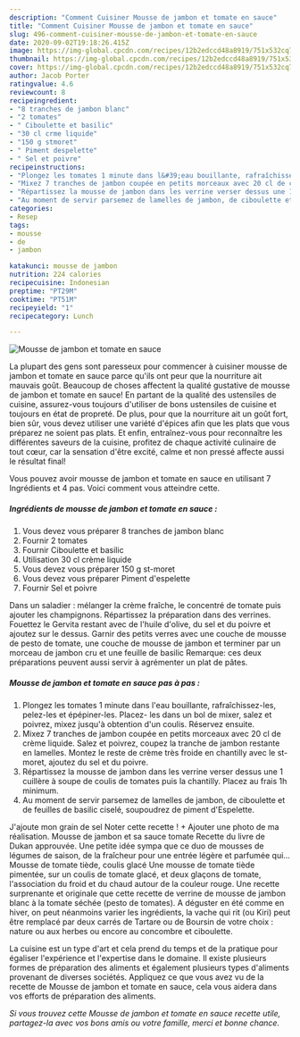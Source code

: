 ```yaml
---
description: "Comment Cuisiner Mousse de jambon et tomate en sauce"
title: "Comment Cuisiner Mousse de jambon et tomate en sauce"
slug: 496-comment-cuisiner-mousse-de-jambon-et-tomate-en-sauce
date: 2020-09-02T19:18:26.415Z
image: https://img-global.cpcdn.com/recipes/12b2edccd48a8919/751x532cq70/mousse-de-jambon-et-tomate-en-sauce-photo-principale-de-la-recette.jpg
thumbnail: https://img-global.cpcdn.com/recipes/12b2edccd48a8919/751x532cq70/mousse-de-jambon-et-tomate-en-sauce-photo-principale-de-la-recette.jpg
cover: https://img-global.cpcdn.com/recipes/12b2edccd48a8919/751x532cq70/mousse-de-jambon-et-tomate-en-sauce-photo-principale-de-la-recette.jpg
author: Jacob Porter
ratingvalue: 4.6
reviewcount: 8
recipeingredient:
- "8 tranches de jambon blanc"
- "2 tomates"
- " Ciboulette et basilic"
- "30 cl crme liquide"
- "150 g stmoret"
- " Piment despelette"
- " Sel et poivre"
recipeinstructions:
- "Plongez les tomates 1 minute dans l&#39;eau bouillante, rafraîchissez-les, pelez-les et épépiner-les. Placez- les dans un bol de mixer, salez et poivrez, mixez jusqu&#39;à obtention d&#39;un coulis. Réservez ensuite."
- "Mixez 7 tranches de jambon coupée en petits morceaux avec 20 cl de crème liquide. Salez et poivrez, coupez la tranche de jambon restante en lamelles. Montez le reste de crème très froide en chantilly avec le st-moret, ajoutez du sel et du poivre."
- "Répartissez la mousse de jambon dans les verrine verser dessus une 1 cuillère à soupe de coulis de tomates puis la chantilly. Placez au frais 1h minimum."
- "Au moment de servir parsemez de lamelles de jambon, de ciboulette et de feuilles de basilic ciselé, soupoudrez de piment d&#39;Espelette."
categories:
- Resep
tags:
- mousse
- de
- jambon

katakunci: mousse de jambon 
nutrition: 224 calories
recipecuisine: Indonesian
preptime: "PT29M"
cooktime: "PT51M"
recipeyield: "1"
recipecategory: Lunch

---
```



![Mousse de jambon et tomate en sauce](https://img-global.cpcdn.com/recipes/12b2edccd48a8919/751x532cq70/mousse-de-jambon-et-tomate-en-sauce-photo-principale-de-la-recette.jpg)

La plupart des gens sont paresseux pour commencer à cuisiner mousse de jambon et tomate en sauce parce qu'ils ont peur que la nourriture ait mauvais goût. Beaucoup de choses affectent la qualité gustative de mousse de jambon et tomate en sauce! En partant de la qualité des ustensiles de cuisine, assurez-vous toujours d'utiliser de bons ustensiles de cuisine et toujours en état de propreté. De plus, pour que la nourriture ait un goût fort, bien sûr, vous devez utiliser une variété d'épices afin que les plats que vous préparez ne soient pas plats. Et enfin, entraînez-vous pour reconnaître les différentes saveurs de la cuisine, profitez de chaque activité culinaire de tout cœur, car la sensation d'être excité, calme et non pressé affecte aussi le résultat final!

<!--inarticleads1-->

Vous pouvez avoir mousse de jambon et tomate en sauce en utilisant 7 Ingrédients et 4 pas. Voici comment vous atteindre cette.

##### Ingrédients de mousse de jambon et tomate en sauce :

1. Vous devez vous préparer 8 tranches de jambon blanc
1. Fournir 2 tomates
1. Fournir  Ciboulette et basilic
1. Utilisation 30 cl crème liquide
1. Vous devez vous préparer 150 g st-moret
1. Vous devez vous préparer  Piment d&#39;espelette
1. Fournir  Sel et poivre


Dans un saladier : mélanger la crème fraîche, le concentré de tomate puis ajouter les champignons. Répartissez la préparation dans des verrines. Fouettez le Gervita restant avec de l&#39;huile d&#39;olive, du sel et du poivre et ajoutez sur le dessus. Garnir des petits verres avec une couche de mousse de pesto de tomate, une couche de mousse de jambon et terminer par un morceau de jambon cru et une feuille de basilic Remarque: ces deux préparations peuvent aussi servir à agrémenter un plat de pâtes. 

<!--inarticleads2-->

##### Mousse de jambon et tomate en sauce pas à pas :

1. Plongez les tomates 1 minute dans l&#39;eau bouillante, rafraîchissez-les, pelez-les et épépiner-les. Placez- les dans un bol de mixer, salez et poivrez, mixez jusqu&#39;à obtention d&#39;un coulis. Réservez ensuite.
1. Mixez 7 tranches de jambon coupée en petits morceaux avec 20 cl de crème liquide. Salez et poivrez, coupez la tranche de jambon restante en lamelles. Montez le reste de crème très froide en chantilly avec le st-moret, ajoutez du sel et du poivre.
1. Répartissez la mousse de jambon dans les verrine verser dessus une 1 cuillère à soupe de coulis de tomates puis la chantilly. Placez au frais 1h minimum.
1. Au moment de servir parsemez de lamelles de jambon, de ciboulette et de feuilles de basilic ciselé, soupoudrez de piment d&#39;Espelette.


J&#39;ajoute mon grain de sel Noter cette recette ! + Ajouter une photo de ma réalisation. Mousse de jambon et sa sauce tomate Recette du livre de Dukan approuvée. Une petite idée sympa que ce duo de mousses de légumes de saison, de la fraîcheur pour une entrée légère et parfumée qui… Mousse de tomate tiède, coulis glacé Une mousse de tomate tiède pimentée, sur un coulis de tomate glacé, et deux glaçons de tomate, l&#39;association du froid et du chaud autour de la couleur rouge. Une recette surprenante et originale que cette recette de verrine de mousse de jambon blanc à la tomate séchée (pesto de tomates). A déguster en été comme en hiver, on peut néanmoins varier les ingrédients, la vache qui rit (ou Kiri) peut être remplacé par deux carrés de Tartare ou de Boursin de votre choix : nature ou aux herbes ou encore au concombre et ciboulette. 

<!--inarticleads1-->

<p>
La cuisine est un type d'art et cela prend du temps et de la pratique pour égaliser l'expérience et l'expertise dans le domaine. Il existe plusieurs formes de préparation des aliments et également plusieurs types d'aliments provenant de diverses sociétés. Appliquez ce que vous avez vu de la recette de Mousse de jambon et tomate en sauce, cela vous aidera dans vos efforts de préparation des aliments.
</p>

<p>
<i>Si vous trouvez cette Mousse de jambon et tomate en sauce recette utile, partagez-la avec vos bons amis ou votre famille, merci et bonne chance.</i>
</p>

